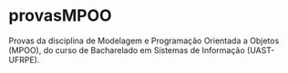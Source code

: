 # provasMPOO
 Provas da disciplina de Modelagem e Programação Orientada a Objetos (MPOO), do curso de Bacharelado em Sistemas de Informação (UAST-UFRPE).
